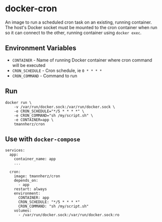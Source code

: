 # docker-cron

An image to run a scheduled cron task on an existing, running container. The host's Docker socket must be mounted to the cron container when run so it can connect to the other, running container using `docker exec`.

## Environment Variables

* `CONTAINER` - Name of running Docker container where cron command will be executed
* `CRON_SCHEDULE` - Cron schedule, ie `0 * * * *`
* `CRON_COMMAND` - Command to run

## Run

```
docker run \
    -v /var/run/docker.sock:/var/run/docker.sock \
    -e CRON_SCHEDULE="*/5 * * * *" \
    -e CRON_COMMAND="sh /my/script.sh" \
    -e CONTAINER=app \
    tmannherz/cron
```

## Use with `docker-compose`

```$yaml
services:
  app:
    container_name: app
    ...

  cron:
    image: tmannherz/cron
    depends_on:
      - app
    restart: always
    environment:
      CONTAINER: app
      CRON_SCHEDULE: "*/5 * * * *"
      CRON_COMMAND: "sh /my/script.sh"
    volumes:
      - /var/run/docker.sock:/var/run/docker.sock:ro   
```
